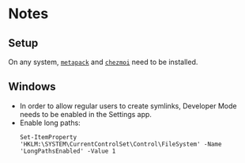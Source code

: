 # Notes

## Setup

On any system, [`metapack`](https://github.com/ripytide/metapac) and [`chezmoi`](https://www.chezmoi.io) need to be installed.

## Windows

- In order to allow regular users to create symlinks, Developer Mode needs to be enabled in the Settings app.
- Enable long paths:
  ```
  Set-ItemProperty 'HKLM:\SYSTEM\CurrentControlSet\Control\FileSystem' -Name 'LongPathsEnabled' -Value 1
  ```
